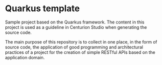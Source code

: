 # Quarkus template
Sample project based on the Quarkus framework. The content in this project is used as a guideline in Centurion Studio when generating the source code.

The main purpose of this repository is to collect in one place, in the form of source code, the application of good programming and architectural practices of a project for the creation of simple RESTful APIs based on the application domain.
